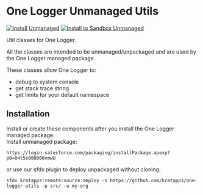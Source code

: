 # One Logger Unmanaged Utils

[![Install Unmanaged](https://img.shields.io/badge/Install-Unmanaged-cyan)](https://login.salesforce.com/packaging/installPackage.apexp?p0=04t5e000000vmwU)
[![Install to Sandbox Unmanaged](https://img.shields.io/badge/Install%20to%20sandbox-Unmanaged-cyan)](https://test.salesforce.com/packaging/installPackage.apexp?p0=04t5e000000vmwU)

Util classes for One Logger.

All the classes are intended to be unmanaged/unpackaged and are used by the One Logger managed package.

These classes allow One Logger to:
* debug to system console
* get stack trace string
* get limits for your default namespace

## Installation
Install or create these components after you install the One Logger managed package.  
Install unmanaged package:
```shell
https://login.salesforce.com/packaging/installPackage.apexp?p0=04t5e000000vmwU
```
or use our sfdx plugin to deploy unpackaged without cloning:
```shell
sfdx kratapps:remote:source:deploy -s https://github.com/kratapps/one-logger-utils -p src/ -u my-org
```
